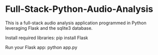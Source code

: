 # Full-Stack-Python-Audio-Analysis
This is a full-stack audio analysis application programmed in Python leveraging Flask and the sqlite3 database.

Install required libraries:
pip install Flask

Run your Flask app:
python app.py
